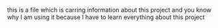 this is a file which is carring information about this project and you know why I am using it because I have to learn everything about this project 
